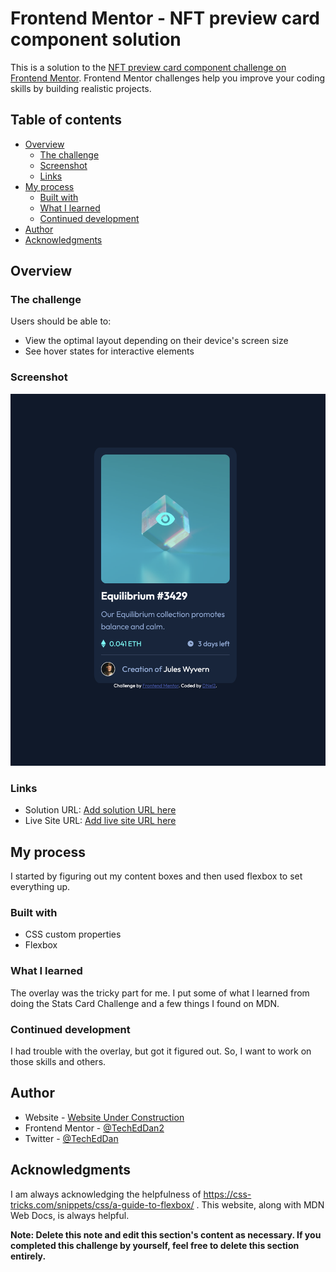 # Frontend Mentor - NFT preview card component solution

This is a solution to the [NFT preview card component challenge on Frontend Mentor](https://www.frontendmentor.io/challenges/nft-preview-card-component-SbdUL_w0U). Frontend Mentor challenges help you improve your coding skills by building realistic projects. 

## Table of contents

- [Overview](#overview)
  - [The challenge](#the-challenge)
  - [Screenshot](#screenshot)
  - [Links](#links)
- [My process](#my-process)
  - [Built with](#built-with)
  - [What I learned](#what-i-learned)
  - [Continued development](#continued-development)
- [Author](#author)
- [Acknowledgments](#acknowledgments)

## Overview

### The challenge

Users should be able to:

- View the optimal layout depending on their device's screen size
- See hover states for interactive elements

### Screenshot

![](images/Screenshot%202022-12-21%20at%209.53.55%20PM.png)


### Links

- Solution URL: [Add solution URL here](https://your-solution-url.com)
- Live Site URL: [Add live site URL here](https://your-live-site-url.com)

## My process

I started by figuring out my content boxes and then used flexbox to set everything up. 

### Built with

- CSS custom properties
- Flexbox

### What I learned

The overlay was the tricky part for me. I put some of what I learned from doing the Stats Card Challenge and a few things I found on MDN. 


### Continued development

I had trouble with the overlay, but got it figured out. So, I want to work on those skills and others. 

## Author

- Website - [Website Under Construction](https://dannycreatescscontent.com/#)
- Frontend Mentor - [@TechEdDan2](https://www.frontendmentor.io/profile/TechEdDan2)
- Twitter - [@TechEdDan](https://twitter.com/TechEdDan)


## Acknowledgments

I am always acknowledging the helpfulness of https://css-tricks.com/snippets/css/a-guide-to-flexbox/ . This website, along with MDN Web Docs, is always helpful. 

**Note: Delete this note and edit this section's content as necessary. If you completed this challenge by yourself, feel free to delete this section entirely.**
